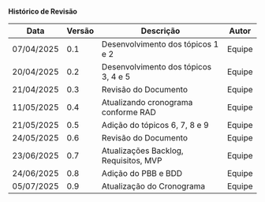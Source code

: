 **Histórico de Revisão**

| **Data**   | **Versão** | **Descrição**                         | **Autor** |
| ---------- | ---------- | ------------------------------------- | --------- |
| 07/04/2025 | 0.1        | Desenvolvimento dos tópicos 1 e 2     | Equipe    |
| 20/04/2025 | 0.2        | Desenvolvimento dos tópicos 3, 4 e 5  | Equipe    |
| 21/04/2025 | 0.3        | Revisão do Documento                  | Equipe    |
| 11/05/2025 | 0.4        | Atualizando cronograma conforme RAD   | Equipe    |
| 21/05/2025 | 0.5        | Adição do tópicos 6, 7, 8 e 9         | Equipe    |
| 24/05/2025 | 0.6        | Revisão do Documento                  | Equipe    |
| 23/06/2025 | 0.7        | Atualizações Backlog, Requisitos, MVP | Equipe    |
| 24/06/2025 | 0.8        | Adição do PBB e BDD                   | Equipe    |
| 05/07/2025 | 0.9        | Atualização do Cronograma             | Equipe    |
